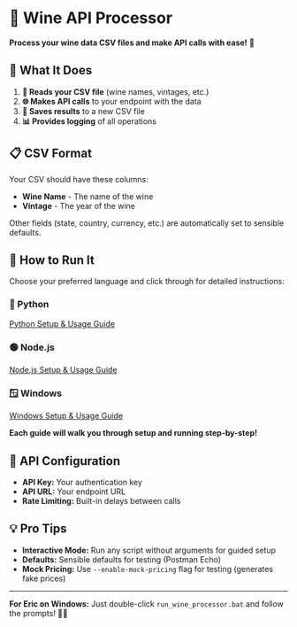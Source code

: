 # 🍷 Wine API Processor

**Process your wine data CSV files and make API calls with ease!** 🚀

## 🎯 **What It Does**

1. **📁 Reads your CSV file** (wine names, vintages, etc.)
2. **🌐 Makes API calls** to your endpoint with the data
3. **💾 Saves results** to a new CSV file
4. **📊 Provides logging** of all operations

## 📋 **CSV Format**

Your CSV should have these columns:
- **Wine Name** - The name of the wine
- **Vintage** - The year of the wine

Other fields (state, country, currency, etc.) are automatically set to sensible defaults.

## 🚀 **How to Run It**

Choose your preferred language and click through for detailed instructions:

### **🐍 Python**
[Python Setup & Usage Guide](python.md)

### **🟢 Node.js**
[Node.js Setup & Usage Guide](nodejs.md)

### **🪟 Windows**
[Windows Setup & Usage Guide](windows.md)

**Each guide will walk you through setup and running step-by-step!**

## 🔧 **API Configuration**

- **API Key:** Your authentication key
- **API URL:** Your endpoint URL
- **Rate Limiting:** Built-in delays between calls

## 💡 **Pro Tips**

- **Interactive Mode:** Run any script without arguments for guided setup
- **Defaults:** Sensible defaults for testing (Postman Echo)
- **Mock Pricing:** Use `--enable-mock-pricing` flag for testing (generates fake prices)

---

**For Eric on Windows:** Just double-click `run_wine_processor.bat` and follow the prompts! 🎯🍷
